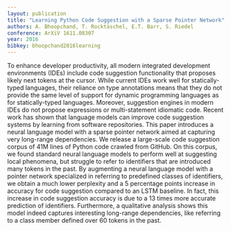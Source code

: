```yaml
---
layout: publication
title: "Learning Python Code Suggestion with a Sparse Pointer Network"
authors: A. Bhoopchand, T. Rocktäschel, E.T. Barr, S. Riedel
conference: ArXiV 1611.08307
year: 2016
bibkey: bhoopchand2016learning
---
```

To enhance developer productivity, all modern integrated development environments (IDEs) include code suggestion functionality that proposes likely next tokens at the cursor. While current IDEs work well for statically-typed languages, their reliance on type annotations means that they do not provide the same level of support for dynamic programming languages as for statically-typed languages. Moreover, suggestion engines in modern IDEs do not propose expressions or multi-statement idiomatic code. Recent work has shown that language models can improve code suggestion systems by learning from software repositories. This paper introduces a neural language model with a sparse pointer network aimed at capturing very long-range dependencies. We release a large-scale code suggestion corpus of 41M lines of Python code crawled from GitHub. On this corpus, we found standard neural language models to perform well at suggesting local phenomena, but struggle to refer to identifiers that are introduced many tokens in the past. By augmenting a neural language model with a pointer network specialized in referring to predefined classes of identifiers, we obtain a much lower perplexity and a 5 percentage points increase in accuracy for code suggestion compared to an LSTM baseline. In fact, this increase in code suggestion accuracy is due to a 13 times more accurate prediction of identifiers. Furthermore, a qualitative analysis shows this model indeed captures interesting long-range dependencies, like referring to a class member defined over 60 tokens in the past. 
